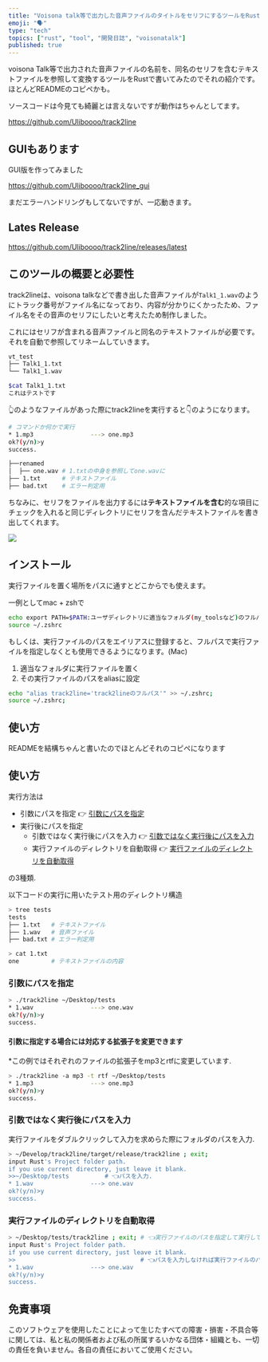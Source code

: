 ```yaml
---
title: "Voisona talk等で出力した音声ファイルのタイトルをセリフにするツールをRustで書いた話"
emoji: "🗣️"
type: "tech"
topics: ["rust", "tool", "開発日誌", "voisonatalk"]
published: true
---
```


voisona Talk等で出力された音声ファイルの名前を、同名のセリフを含むテキストファイルを参照して変換するツールをRustで書いてみたのでそれの紹介です。ほとんどREADMEのコピペかも。

ソースコードは今見ても綺麗とは言えないですが動作はちゃんとしてます。

https://github.com/Uliboooo/track2line

## GUIもあります

GUI版を作ってみました

https://github.com/Uliboooo/track2line_gui

まだエラーハンドリングもしてないですが、一応動きます。

## Lates Release

https://github.com/Uliboooo/track2line/releases/latest

## このツールの概要と必要性

track2lineは、voisona talkなどで書き出した音声ファイルが`Talk1_1.wav`のようにトラック番号がファイル名になっており、内容が分かりにくかったため、ファイル名をその音声のセリフにしたいと考えたため制作しました。

これにはセリフが含まれる音声ファイルと同名のテキストファイルが必要です。それを自動で参照してリネームしていきます。

```bash
vt_test
├── Talk1_1.txt
└── Talk1_1.wav

$cat Talk1_1.txt
これはテストです
```

👆のようなファイルがあった際にtrack2lineを実行すると👇のようになります。

```bash
# コマンドか何かで実行
* 1.mp3                ---> one.mp3
ok?(y/n)>y
success.

├──renamed
│  ├── one.wav # 1.txtの中身を参照してone.wavに
├── 1.txt      # テキストファイル
├── bad.txt    # エラー判定用
```

ちなみに、セリフをファイルを出力するには**テキストファイルを含む**的な項目にチェックを入れると同じディレクトリにセリフを含んだテキストファイルを書き出してくれます。

![](https://storage.googleapis.com/zenn-user-upload/e02db924f15a-20250417.png)


## インストール

実行ファイルを置く場所をパスに通すとどこからでも使えます。

一例としてmac + zshで

```bash
echo export PATH=$PATH:ユーザディレクトリに適当なフォルダ(my_toolsなど)のフルパス >> ~/.zshrc
source ~/.zshrc
```

もしくは、実行ファイルのパスをエイリアスに登録すると、フルパスで実行ファイルを指定しなくとも使用できるようになります。(Mac)

1. 適当なフォルダに実行ファイルを置く
1. その実行ファイルのパスをaliasに設定

```bash
echo "alias track2line='track2lineのフルパス'" >> ~/.zshrc;
source ~/.zshrc;
```

## 使い方

READMEを結構ちゃんと書いたのでほとんどそれのコピペになります

## 使い方

実行方法は

- 引数にパスを指定 👉 [引数にパスを指定](#引数にパスを指定)
- 実行後にパスを指定
  - 引数ではなく実行後にパスを入力 👉 [引数ではなく実行後にパスを入力](#引数ではなく実行後にパスを入力)
  - 実行ファイルのディレクトリを自動取得 👉 [実行ファイルのディレクトリを自動取得](#実行ファイルのディレクトリを自動取得)

の3種類.

以下コードの実行に用いたテスト用のディレクトリ構造

```bash
> tree tests
tests
├── 1.txt   # テキストファイル
├── 1.wav   # 音声ファイル
├── bad.txt # エラー判定用

> cat 1.txt            
one         # テキストファイルの内容
```

### 引数にパスを指定

```bash
> ./track2line ~/Desktop/tests
* 1.wav                ---> one.wav
ok?(y/n)>y
success.
```

#### 引数に指定する場合には対応する拡張子を変更できます

*この例ではそれぞれのファイルの拡張子をmp3とrtfに変更しています.

```bash
> ./track2line -a mp3 -t rtf ~/Desktop/tests
* 1.mp3                ---> one.mp3
ok?(y/n)>y
success.
```

### 引数ではなく実行後にパスを入力

実行ファイルをダブルクリックして入力を求めらた際にフォルダのパスを入力.

```bash
> ~/Develop/track2line/target/release/track2line ; exit;
input Rust's Project folder path.
if you use current directory, just leave it blank.
>>~/Desktop/tests          # 👈パスを入力.
* 1.wav                ---> one.wav
ok?(y/n)>y
success.
```

### 実行ファイルのディレクトリを自動取得

```bash
> ~/Desktop/tests/track2line ; exit; # 👈実行ファイルのパスを指定して実行してます.
input Rust's Project folder path.
if you use current directory, just leave it blank.
>>                                   # 👈パスを入力しなければ実行ファイルのパスが自動で入力されます.
* 1.wav                ---> one.wav
ok?(y/n)>y
success.
```

## 免責事項

このソフトウェアを使用したことによって生じたすべての障害・損害・不具合等に関しては、私と私の関係者および私の所属するいかなる団体・組織とも、一切の責任を負いません。各自の責任においてご使用ください。
